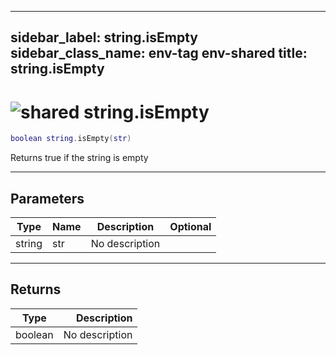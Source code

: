 ---
sidebar_label: string.isEmpty
sidebar_class_name: env-tag env-shared
title: string.isEmpty
------

# <img src='/img/wiki/shared.png' alt='shared' classname='env-tag' /> string.isEmpty

```lua
boolean string.isEmpty(str)
```

Returns true if the string is empty<br/>

-----------------
## Parameters

| Type   | Name | Description | Optional |
| ------ | ---- | ----------- | -------: |
| string | str | No description |   |

-----------------
## Returns

| Type   | Description |
| ------ | ----------: |
| boolean | No description |


